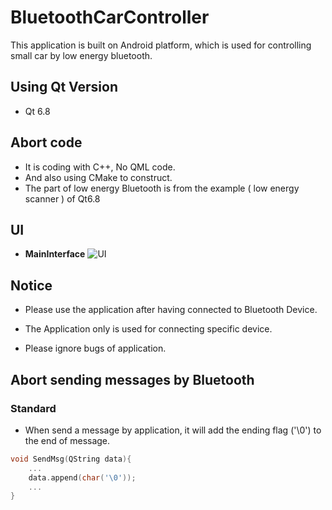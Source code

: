 # BluetoothCarController
This application is built on Android platform, which is used for controlling small car by low energy bluetooth.
## Using Qt Version
- Qt 6.8
## Abort code
- It is coding with C++, No QML code.
- And also using CMake to construct.
- The part of low energy Bluetooth is from
 the example ( low energy scanner ) of Qt6.8
## UI
- **MainInterface**
![UI]("https://github.com/wvfp/BluetoothCarController/master/ui.jpg")

## Notice
* Please use the application after having connected to Bluetooth Device.

* The Application only is used for connecting specific device.

* Please ignore bugs of application.

## Abort sending messages by Bluetooth 
### Standard
- When send a message by application, it will add the ending flag ('\0') to the end of message.
```cpp
void SendMsg(QString data){
    ...
    data.append(char('\0'));
    ...
}
```
